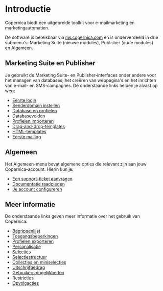# Introductie

Copernica biedt een uitgebreide toolkit voor e-mailmarketing en marketingautomation. 

De software is bereikbaar via [ms.copernica.com](ms.copernica.com) en is onderverdeeld in drie submenu's: 
Marketing Suite (nieuwe modules), Publisher (oude modules) en Algemeen. 

## Marketing Suite en Publisher

Je gebruikt de Marketing Suite- en Publisher-interfaces onder andere voor het managen van databases, het 
creëren van webpagina's en het inrichten van e-mail- en SMS-campagnes. De onderstaande links helpen je alvast op weg:

* [Eerste login](./first-login)
* [Senderdomain instellen](./quick-sender-domain-guide)
* [Database en profielen](./database-profiles)
* [Databasevelden](./database-fields)
* [Profielen importeren](./database-import)
* [Drag-and-drop-templates](./email-editor-drag-and-drop-templates)
* [HTML-templates](./email-editor-html-templates)
* [Eerste mailing](./first-mailing)

## Algemeen

Het Algemeen-menu bevat algemene opties die relevant zijn aan jouw Copernica-account. Hierin kun je:

* [Een support-ticket aanvragen](https://ms.copernica.com/nl/docs#/support)
* [Documentatie raadplegen](https://ms.copernica.com/nl/docs#/docs)
* [Je account configureren](./configuration)

## Meer informatie

De onderstaande links geven meer informatie over het gebruik van Copernica:

* [Begrippenlijst](./definitions)
* [Toegangsbeperkingen](./access-restrictions)
* [Profielen exporteren](./database-export)
* [Personalisatie](./email-editor-personalization)
* [Selecties](./database-selections-introduction)
* [Selectiestructuur](./database-management)
* [Collecties en miniselecties](./database-collections)
* [Uitschrijfgedrag](./database-unsubscribe-behavior)
* [Gebruikersmogelijkheden](./database-intentions)
* [Restricties](./database-restrictions)
* [Opvolgacties](./database-follow-ups)

